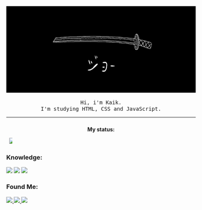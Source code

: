 <img width="100%" height="230cm" src="banner.jpg" >

<p align="center">
  <samp align="center">
    Hi, i'm Kaik. <br>
I'm studying HTML, CSS and JavaScript.
    
----

###



 

  </div>
</div>

<div align="center">  
  <p><strong>My status:</strong></p>
</div>

<div style="display:inline-block;">
<a href="https://github.com/slpzi">
<img align="right" width="50%" src="https://github-readme-stats.vercel.app/api?username=slpzi&show_icons=true&theme=dark&include_all_commits=true&count_private=true&custom_title=GitHub Status">
<!--
<img align="right" width="50%"  src="https://github-readme-stats.vercel.app/api/top-langs/?username=slpzi&layout=default&langs_count=7&theme=dark&custom_title=Languages&exclude_repo=dwm"> --!>
</a>
</div>

### Knowledge:

<div style="display: inline_block">
<img width="50" src="https://cdn.jsdelivr.net/gh/devicons/devicon/icons/html5/html5-original.svg" />
<img width="50" src="https://cdn.jsdelivr.net/gh/devicons/devicon/icons/css3/css3-original.svg" />
<img width="50" src="https://cdn.jsdelivr.net/gh/devicons/devicon/icons/javascript/javascript-original.svg" />
          
</div>


### Found Me:

<div style="display: inline_block">
<a href="https://www.instagram.com/slpzi__/" > <img src="https://img.shields.io/badge/Instagram-1E1E2E?style=for-the-badge&logo=instagram&logoColor=white"> </a>
<a href="https://github.com/slpzi" > <img src="https://img.shields.io/badge/GitHub-1E1E2E?style=for-the-badge&logo=github&logoColor=white"> </a>
<a href="#" > <img src="https://img.shields.io/badge/LinkedIn-1E1E2E?style=for-the-badge&logo=linkedin&logoColor=white"> </a>


</div>
  
